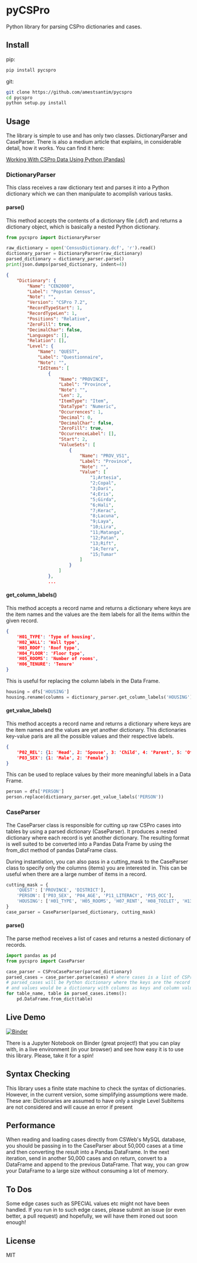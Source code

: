 # pyCSPro
Python library for parsing CSPro dictionaries and cases.

## Install
pip:
```bash
pip install pycspro
```

git:
```bash
git clone https://github.com/amestsantim/pycspro
cd pycspro
python setup.py install
```

## Usage
The library is simple to use and has only two classes. DictionaryParser and CaseParser.
There is also a medium article that explains, in considerable detail, how it works. You can find it here:

[Working With CSPro Data Using Python (Pandas)](https://medium.com/@nahomt/working-with-cspro-data-using-python-pandas-9a6161b84ffa?sk=5e19e932f9090a21432c716aac0e7401)

### DictionaryParser
This class receives a raw dictionary text and parses it into a Python dictionary which we can then manipulate to acomplish various tasks.

#### parse()
This method accepts the contents of a dictionary file (.dcf) and returns a dictionary object, which is basically a nested Python dictionary.
```python
from pycspro import DictionaryParser

raw_dictionary = open('CensusDictionary.dcf', 'r').read()
dictionary_parser = DictionaryParser(raw_dictionary)
parsed_dictionary = dictionary_parser.parse()
print(json.dumps(parsed_dictionary, indent=4))
```

```json
{
    "Dictionary": {
        "Name": "CEN2000",
        "Label": "Popstan Census",
        "Note": "",
        "Version": "CSPro 7.2",
        "RecordTypeStart": 1,
        "RecordTypeLen": 1,
        "Positions": "Relative",
        "ZeroFill": true,
        "DecimalChar": false,
        "Languages": [],
        "Relation": [],
        "Level": {
            "Name": "QUEST",
            "Label": "Questionnaire",
            "Note": "",
            "IdItems": [
                {
                    "Name": "PROVINCE",
                    "Label": "Province",
                    "Note": "",
                    "Len": 2,
                    "ItemType": "Item",
                    "DataType": "Numeric",
                    "Occurrences": 1,
                    "Decimal": 0,
                    "DecimalChar": false,
                    "ZeroFill": true,
                    "OccurrenceLabel": [],
                    "Start": 2,
                    "ValueSets": [
                        {
                            "Name": "PROV_VS1",
                            "Label": "Province",
                            "Note": "",
                            "Value": [
                                "1;Artesia",
                                "2;Copal",
                                "3;Dari",
                                "4;Eris",
                                "5;Girda",
                                "6;Hali",
                                "7;Kerac",
                                "8;Lacuna",
                                "9;Laya",
                                "10;Lira",
                                "11;Matanga",
                                "12;Patan",
                                "13;Rift",
                                "14;Terra",
                                "15;Tumar"
                            ]
                        }
                    ]
                },
                ...
```

#### get_column_labels()
This method accepts a record name and returns a dictionary where keys are the item names and the values are the item labels for all the items within the given record.
```json
{
    'H01_TYPE': 'Type of housing',
    'H02_WALL': 'Wall type',
    'H03_ROOF': 'Roof type',
    'H04_FLOOR': 'Floor type',
    'H05_ROOMS': 'Number of rooms',
    'H06_TENURE': 'Tenure'
}
```
This is useful for replacing the column labels in the Data Frame.
```python
housing = dfs['HOUSING']
housing.rename(columns = dictionary_parser.get_column_labels('HOUSING'))
```

#### get_value_labels()
This method accepts a record name and returns a dictionary where keys are the item names and the values are yet another dictionary. This dictionaries key-value paris are all the possible values and their respective labels.
```json
{
    'P02_REL': {1: 'Head', 2: 'Spouse', 3: 'Child', 4: 'Parent', 5: 'Other', 6: 'Nonrelative', 9: 'Not Reported'},
    'P03_SEX': {1: 'Male', 2: 'Female'}
}
```

This can be used to replace values by their more meaningful labels in a Data Frame.
```python
person = dfs['PERSON']
person.replace(dictionary_parser.get_value_labels('PERSON'))
```

### CaseParser
The CaseParser class is responsible for cutting up raw CSPro cases into tables by using a parsed dictionary (CaseParser). It produces a nested dictionary where each record is yet another dictionary. The resulting format is well suited to be converted into a Pandas Data Frame by using the from_dict method of pandas DataFrame class.

During instantiation, you can also pass in a cutting_mask to the CaseParser class to specify only the columns (items) you are interested in. This can be useful when there are a large number of items in a record.
```python
cutting_mask = {
    'QUEST': ['PROVINCE', 'DISTRICT'],
    'PERSON': ['P03_SEX', 'P04_AGE', 'P11_LITERACY', 'P15_OCC'],
    'HOUSING': ['H01_TYPE', 'H05_ROOMS', 'H07_RENT', 'H08_TOILET', 'H13_PERSONS']
}
case_parser = CaseParser(parsed_dictionary, cutting_mask)
```

#### parse()
The parse method receives a list of cases and returns a nested dictionary of records.
```python
import pandas as pd
from pycspro import CaseParser

case_parser = CSProCaseParser(parsed_dictionary)
parsed_cases = case_parser.parse(cases) # where cases is a list of CSPro cases
# parsed_cases will be Python dictionary where the keys are the record names
# and values would be a dictionary with columns as keys and column values as a Python list
for table_name, table in parsed_cases.items():
    pd.DataFrame.from_dict(table)
```

## Live Demo
[![Binder](https://mybinder.org/badge_logo.svg)](https://mybinder.org/v2/gh/amestsantim/pycspro-example/master?filepath=Using%20pyCSPro.ipynb)

There is a Jupyter Notebook on Binder (great project!) that you can play with, in a live environment (in your browser) and see how easy it is to use this library. Please, take it for a spin!

## Syntax Checking
This library uses a finite state machine to check the syntax of dictionaries. However, in the current version, some simplifying assumptions were made.
These are:
Dictionaries are assumed to have only a single Level
SubItems are not considered and will cause an error if present

## Performance
When reading and loading cases directly from CSWeb's MySQL database, you should be passing in to the CaseParser about 50,000 cases at a time and then converting the result into a Pandas DataFrame. In the next iteration, send in another 50,000 cases and on return, convert to a DataFrame and append to the previous DataFrame. That way, you can grow your DataFrame to a large size without consuming a lot of memory.

## To Dos
Some edge cases such as SPECIAL values etc might not have been handled. If you run in to such edge cases, please submit an issue (or even better, a pull request) and hopefully, we will have them ironed out soon enough!

## License
MIT